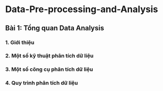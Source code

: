 # Data-Pre-processing-and-Analysis
## Bài 1: Tổng quan Data Analysis
### 1. Giới thiệu
### 2. Một số kỹ thuật phân tích dữ liệu
### 3. Một số công cụ phân tích dữ liệu
### 4. Quy trình phân tích dữ liệu
